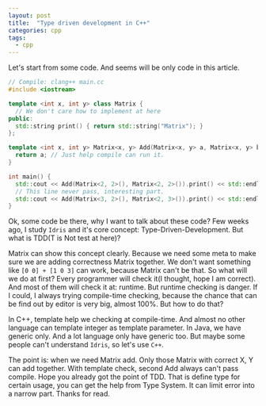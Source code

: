 ```yaml
---
layout: post
title:  "Type driven development in C++"
categories: cpp
tags:
  - cpp
---
```


Let's start from some code. And seems will be only code in this article.

```c++
// Compile: clang++ main.cc
#include <iostream>

template <int x, int y> class Matrix {
  // We don't care how to implement at here
public:
  std::string print() { return std::string("Matrix"); }
};

template <int x, int y> Matrix<x, y> Add(Matrix<x, y> a, Matrix<x, y> b) {
  return a; // Just help compile can run it.
}

int main() {
  std::cout << Add(Matrix<2, 2>(), Matrix<2, 2>()).print() << std::endl;
  // This line never pass, interesting part.
  std::cout << Add(Matrix<3, 2>(), Matrix<2, 3>()).print() << std::endl;
}
```

Ok, some code be there, why I want to talk about these code?
Few weeks ago, I study `Idris` and it's core concept: Type-Driven-Development.
But what is TDD(T is Not test at here)?

Matrix can show this concept clearly. Because we need some meta to make sure we are adding correctness Matrix together.
We don't want something like `[0 0] + [1 0 3]` can work, because Matrix can't be that.
So what will we do at first? Every programmer will check it(I thought, hope I am correct). And most of them will check it at: runtime. But runtime checking is danger. If I could, I always trying compile-time checking, because the chance that can be find out by editor is very big, almost 100%. But how to do that?

In C++, template help we checking at compile-time.
And almost no other language can template integer as template parameter. In Java, we have generic only. And a lot language only have generic too.
But maybe some people can't understand `Idris`, so let's use `C++`.

The point is: when we need Matrix add. Only those Matrix with correct X, Y can add together.
With template check, second Add always can't pass compile.
Hope you already got the point of TDD.
That is  define type for certain usage, you can get the help from Type System.
It can limit error into a narrow part.
Thanks for read.
